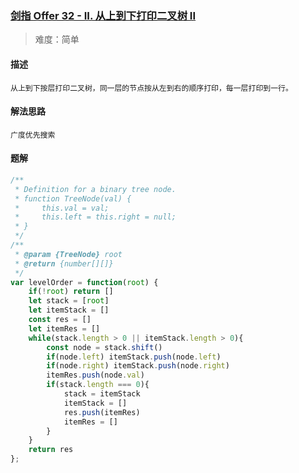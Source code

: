 ### [剑指 Offer 32 - II. 从上到下打印二叉树 II](https://leetcode.cn/problems/cong-shang-dao-xia-da-yin-er-cha-shu-ii-lcof/?plan=lcof&plan_progress=zuo0mji)

> 难度：简单

#### 描述
```
从上到下按层打印二叉树，同一层的节点按从左到右的顺序打印，每一层打印到一行。
```

#### 解法思路
```
广度优先搜索
```

#### 题解

```JavaScript
/**
 * Definition for a binary tree node.
 * function TreeNode(val) {
 *     this.val = val;
 *     this.left = this.right = null;
 * }
 */
/**
 * @param {TreeNode} root
 * @return {number[][]}
 */
var levelOrder = function(root) {
    if(!root) return []
    let stack = [root]
    let itemStack = []
    const res = []
    let itemRes = []
    while(stack.length > 0 || itemStack.length > 0){
        const node = stack.shift()
        if(node.left) itemStack.push(node.left)
        if(node.right) itemStack.push(node.right)
        itemRes.push(node.val)
        if(stack.length === 0){
            stack = itemStack
            itemStack = []
            res.push(itemRes)
            itemRes = []
        }
    }
    return res
};
```